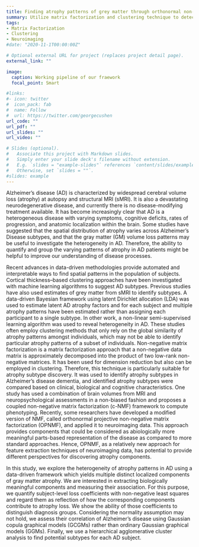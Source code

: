 ```yaml
---
title: Finding atrophy patterns of grey matter through orthonormal non-negative factorization
summary: Utilize matrix factorization and clustering technique to detect the subgroups of disease
tags:
- Matrix Factorization
- Clustering
- Neuroimaging
#date: "2020-11-1T00:00:00Z"

# Optional external URL for project (replaces project detail page).
external_link: ""

image:
  caption: Working pipeline of our fraework
  focal_point: Smart

#links:
#- icon: twitter
#  icon_pack: fab
#  name: Follow
#  url: https://twitter.com/georgecushen
url_code: ""
url_pdf: ""
url_slides: ""
url_video: ""

# Slides (optional).
#   Associate this project with Markdown slides.
#   Simply enter your slide deck's filename without extension.
#   E.g. `slides = "example-slides"` references `content/slides/example-slides.md`.
#   Otherwise, set `slides = ""`.
#slides: example
---
```


Alzheimer’s disease (AD) is characterized by widespread cerebral volume loss (atrophy) at autopsy and structural MRI (sMRI). It is also a devastating neurodegenerative disease, and currently there is no disease-modifying treatment available. It has become increasingly clear that AD is a heterogeneous disease with varying symptoms, cognitive deficits, rates of progression, and anatomic localization within the brain. Some studies have suggested that the spatial distribution of atrophy varies across Alzheimer’s Disease subtypes, and that the gray matter (GM) volume loss patterns may be useful to investigate the heterogeneity in AD. Therefore, the ability to quantify and group the varying patterns of atrophy in AD patients might be helpful to improve our understanding of disease processes.

Recent advances in data-driven methodologies provide automated and interpretable ways to find spatial patterns in the population of subjects. Cortical thickness–based clustering approaches have been investigated with machine learning algorithms to suggest AD subtypes. Previous studies have also used estimates of grey matter from sMRI to identify subtypes. A data-driven Bayesian framework using latent Dirichlet allocation (LDA) was used to estimate latent AD atrophy factors and for each subject and multiple atrophy patterns have been estimated rather than assigning each participant to a single subtype. In other work, a non-linear semi-supervised learning algorithm was used to reveal heterogeneity in AD. These studies often employ clustering methods that only rely on the global similarity of atrophy patterns amongst individuals, which may not be able to identify particular atrophy patterns of a subset of individuals. Non-negative matrix factorization is a matrix factorization approach that a non-negative data matrix is approximately decomposed into the product of two low-rank non-negative matrices. It has been used for dimension reduction but also can be employed in clustering. Therefore, this technique is particularly suitable for atrophy subtype discovery. It was used to identify atrophy subtypes in Alzheimer’s disease dementia, and identified atrophy subtypes were compared based on clinical, biological and cognitive characteristics. One study has used a combination of brain volumes from MRI and neuropsychological assessments in a non-biased fashion and proposes a coupled non-negative matrix factorization (c-NMF) framework to compute phenotyping. Recently, some researchers have developed a modified version of NMF, called orthonormal projective non-negative matrix factorization (OPNMF), and applied it to neuroimaging data. This approach provides components that could be considered as abiologically more meaningful parts-based representation of the disease as compared to more standard approaches. Hence, OPNMF, as a relatively new approach for feature extraction techniques of neuroimaging data, has potential to provide different perspectives for discovering atrophy components.

In this study, we explore the heterogeneity of atrophy patterns in AD using a data-driven framework which yields multiple distinct localized components of gray matter atrophy. We are interested in extracting biologically meaningful components and measuring their association. For this purpose, we quantify subject-level loss coefficients with non-negative least squares and regard them as reflection of how the corresponding components contribute to atrophy loss. We show the ability of those coefficients to distinguish diagnosis groups. Considering the normality assumption may not hold, we assess their correlation of Alzheimer’s disease using Gaussian copula graphical models (GCGMs) rather than ordinary Gaussian graphical models (GGMs). Finally, we use a hierarchical agglomerative cluster analysis to find potential subtypes for each AD subject.
